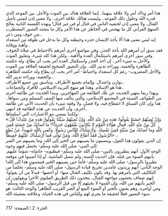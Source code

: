 ------------------------------------------------------------------------

هذا أمر وذاك أمر ولا علاقة بينهما.. إنما العلاقة هناك بين الموت والأجل.
بين الموعد الذي قدره الله وحلول ذلك الموعد.. وليست هنالك علاقة أخرى..
ولا معنى إذن لتمني تأجيل القتال. ولا معنى إذن لخشية الناس في قتال أو في
غير قتال! وبهذه اللمسة الثانية يعالج المنهج القرآني كل ما يهجس في الخاطر
عن هذا الأمر وكل ما ينشئه التصور المضطرب من خوف ومن ذعر..  
إنه ليس معنى هذا ألا يأخذ الإنسان حذره وحيطته وكل ما يدخل في طوقه من
استعداد وأهبة ووقاية..  
فقد سبق أن أمرهم الله بأخذ الحذر. وفي مواضع أخرى أمرهم بالاحتياط في صلاة
الخوف. وفي سور أخرى أمرهم باستكمال العدة والأهبة.. ولكن هذا كله شيء،
وتعليق الموت والأجل به شيء آخر.. إن أخذ الحذر واستكمال العدة أمر يجب أن
يطاع، وله حكمته الظاهرة والخفية، ووراءه تدبير الله.. وإن التصور الصحيح
لحقيقة العلاقة بين الموت والأجل المضروب- رغم كل استعداد واحتياط- أمر آخر
يجب أن يطاع وله حكمته الظاهرة والخفية، ووراءه تدبير الله..  
توازن واعتدال. وإلمام بجميع الأطراف. وتناسق بين جميع الأطراف..  
هذا هو الإسلام. وهذا هو منهج التربية الإسلامي، للأفراد والجماعات..  
وبهذا ربما ينتهي الحديث عن تلك الطائفة من المهاجرين. ويبدأ الحديث عن
طائفة أخرى من الطوائف المنبثة في المجتمع الإسلامي، والتي يتألف منها الصف
المسلم ومن سواها.. هذا وإن كان السياق لا انقطاع فيه، ولا فصل، ولا وقفة
تنبىء بأن الحديث الآتي عن طائفة أخرى، وأن الحديث عن هذه الطائفة قد
انتهى..  
ولكننا نمضي مع الاعتبارات التي أسلفناها:  
«وَإِنْ تُصِبْهُمْ حَسَنَةٌ يَقُولُوا: هذِهِ مِنْ عِنْدِ اللَّهِ. وَإِنْ تُصِبْهُمْ سَيِّئَةٌ يَقُولُوا: هذِهِ مِنْ
عِنْدِكَ! قُلْ: كُلٌّ مِنْ عِنْدِ اللَّهِ. فَمالِ هؤُلاءِ الْقَوْمِ لا يَكادُونَ يَفْقَهُونَ حَدِيثاً؟! ما
أَصابَكَ مِنْ حَسَنَةٍ فَمِنَ اللَّهِ وَما أَصابَكَ مِنْ سَيِّئَةٍ فَمِنْ نَفْسِكَ. وَأَرْسَلْناكَ لِلنَّاسِ رَسُولًا.
وَكَفى بِاللَّهِ شَهِيداً. مَنْ يُطِعِ الرَّسُولَ فَقَدْ أَطاعَ اللَّهَ، وَمَنْ تَوَلَّى فَما أَرْسَلْناكَ
عَلَيْهِمْ حَفِيظاً» ..  
إن الذين يقولون هذا القول، وينسبون ما يصيبهم من الخير إلى الله، وما
يصيبهم من الضر إلى النبي- صلى الله عليه وسلّم- يحتمل فيهم وجوه:  
الوجه الأول: أنهم يتطيرون بالنبي- صلى الله عليه وسلّم- فيظنونه- حاشاه-
شؤماً عليهم. يأتيهم السوء من قبله. فإن أجدبت السنة، ولم تنسل الماشية، أو
إذا أصيبوا في موقعة تطيروا بالرسول- صلى الله عليه وسلّم- فأما حين يصيبهم
الخير فينسبون هذا إلى الله! الوجه الثاني: أنهم يريدون عامدين تجريح قيادة
الرسول- صلى الله عليه وسلّم- تخلصاً من التكاليف التي يأمرهم بها. وقد يكون
تكليف القتال منها- أو أخصها- فبدلاً من أن يقولوا: إنهم ضعاف يخشون مواجهة
القتال، يتخذون ذلك الطريق الملتوي الآخر! ويقولون: إن الخير يأتيهم من
الله، وإن السوء لا يجيئهم إلا من قبل الرسول- صلى الله عليه وسلّم- ومن
أوامره. وهم يعنون بالخير أو السوء النفع أو الضر القريب الظاهر! والوجه
الثالث: هو سوء التصور فعلاً لحقيقة ما يجري لهم وللناس في هذه الحياة،
وعلاقته بمشيئة الله.

------------------------------------------------------------------------

الجزء: 2 ¦ الصفحة: 717
